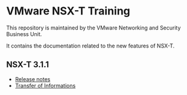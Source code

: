 # VMware NSX-T Training 

This repository is maintained by the VMware Networking and Security Business Unit.

It contains the documentation related to the new features of NSX-T.

## NSX-T 3.1.1

-  [Release notes](https://docs.vmware.com/en/VMware-NSX-T-Data-Center/3.1/rn/VMware-NSX-T-Data-Center-31-Release-Notes.html
)
- [Transfer of Informations](https://github.com/vmware-nsx/nsx-t-releases/blob/main/3.1.1/NSX-T%203.1.1%20-%20What's%20new.pdf)



